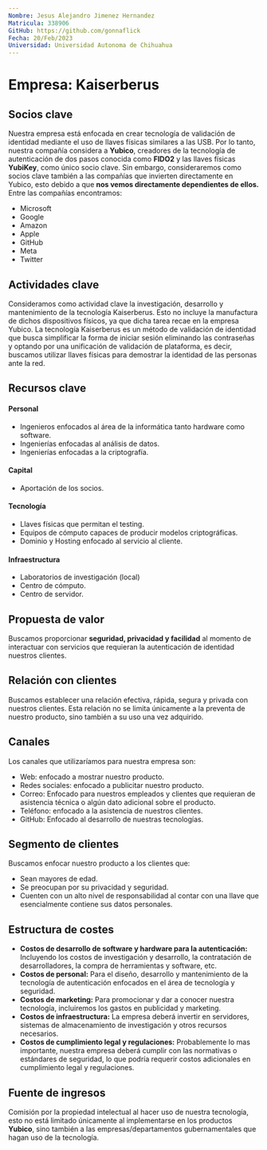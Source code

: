 ```yaml
---
Nombre: Jesus Alejandro Jimenez Hernandez
Matricula: 338906
GitHub: https://github.com/gonnaflick
Fecha: 20/Feb/2023
Universidad: Universidad Autonoma de Chihuahua
---
```

# Empresa: Kaiserberus
## Socios clave
Nuestra empresa está enfocada en crear tecnología de validación de identidad mediante el uso de llaves físicas similares a las USB. Por lo tanto, nuestra compañía considera a **Yubico**, creadores de la tecnología de autenticación de dos pasos conocida como **FIDO2** y las llaves físicas **YubiKey**, como único socio clave. Sin embargo, consideraremos como socios clave también a las compañías que invierten directamente en Yubico, esto debido a que **nos vemos directamente dependientes de ellos.** Entre las compañías encontramos:
* Microsoft
* Google
* Amazon
* Apple
* GitHub
* Meta
* Twitter
## Actividades clave
Consideramos como actividad clave la investigación, desarrollo y mantenimiento de la tecnología Kaiserberus. Esto no incluye la manufactura de dichos dispositivos físicos, ya que dicha tarea recae en la empresa Yubico. 
La tecnología Kaiserberus es un método de validación de identidad que busca simplificar la forma de iniciar sesión eliminando las contraseñas y optando por una unificación de validación de plataforma, es decir, buscamos utilizar llaves físicas para demostrar la identidad de las personas ante la red.
## Recursos clave
#### Personal
* Ingenieros enfocados al área de la informática tanto hardware como software.
* Ingenierías enfocadas al análisis de datos.
* Ingenierías enfocadas a la criptografía.
#### Capital
* Aportación de los socios.
#### Tecnología
* Llaves físicas que permitan el testing.
* Equipos de cómputo capaces de producir modelos criptográficas.
* Dominio y Hosting enfocado al servicio al cliente.
#### Infraestructura
* Laboratorios de investigación (local)
* Centro de cómputo.
* Centro de servidor.
## Propuesta de valor
Buscamos proporcionar **seguridad, privacidad y facilidad** al momento de interactuar con servicios que requieran la autenticación de identidad nuestros clientes.
## Relación con clientes
Buscamos establecer una relación efectiva, rápida, segura y privada con nuestros clientes. Esta relación no se limita únicamente a la preventa de nuestro producto, sino también a su uso una vez adquirido.
## Canales
Los canales que utilizaríamos para nuestra empresa son:
* Web: enfocado a mostrar nuestro producto.
* Redes sociales: enfocado a publicitar nuestro producto.
* Correo: Enfocado para nuestros empleados y clientes que requieran de asistencia técnica o algún dato adicional sobre el producto. 
* Teléfono: enfocado a la asistencia de nuestros clientes.
* GitHub: Enfocado al desarrollo de nuestras tecnologías.
## Segmento de clientes
Buscamos enfocar nuestro producto a los clientes que:
* Sean mayores de edad.
* Se preocupan por su privacidad y seguridad.
* Cuenten con un alto nivel de responsabilidad al contar con una llave que esencialmente contiene sus datos personales.
## Estructura de costes
* **Costos de desarrollo de software y hardware para la autenticación:** Incluyendo los costos de investigación y desarrollo, la contratación de desarrolladores, la compra de herramientas y software, etc.
* **Costos de personal:** Para el diseño, desarrollo y mantenimiento de la tecnología de autenticación enfocados en el área de tecnología y seguridad.
* **Costos de marketing:** Para promocionar y dar a conocer nuestra tecnología, incluiremos los gastos en publicidad y marketing.
* **Costos de infraestructura:** La empresa deberá invertir en servidores, sistemas de almacenamiento de investigación y otros recursos necesarios.  
* **Costos de cumplimiento legal y regulaciones:** Probablemente lo mas importante, nuestra empresa deberá cumplir con las normativas o estándares de seguridad, lo que podría requerir costos adicionales en cumplimiento legal y regulaciones.
## Fuente de ingresos
Comisión por la propiedad intelectual al hacer uso de nuestra tecnología, esto no está limitado únicamente al implementarse en los productos **Yubico**, sino también a las empresas/departamentos gubernamentales que hagan uso de la tecnología.